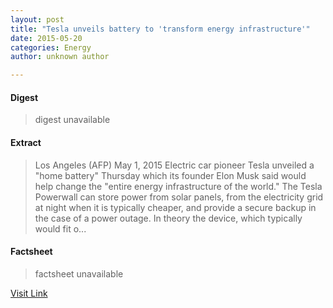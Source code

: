 ```yaml
---
layout: post
title: "Tesla unveils battery to 'transform energy infrastructure'"
date: 2015-05-20
categories: Energy
author: unknown author

---
```



#### Digest
>digest unavailable

#### Extract
>Los Angeles (AFP) May 1, 2015 Electric car pioneer Tesla unveiled a "home battery" Thursday which its founder Elon Musk said would help change the "entire energy infrastructure of the world." The Tesla Powerwall can store power from solar panels, from the electricity grid at night when it is typically cheaper, and provide a secure backup in the case of a power outage. In theory the device, which typically would fit o...

#### Factsheet
>factsheet unavailable

[Visit Link](http://www.spacedaily.com/reports/Tesla_unveils_battery_to_transform_energy_infrastructure_999.html)


